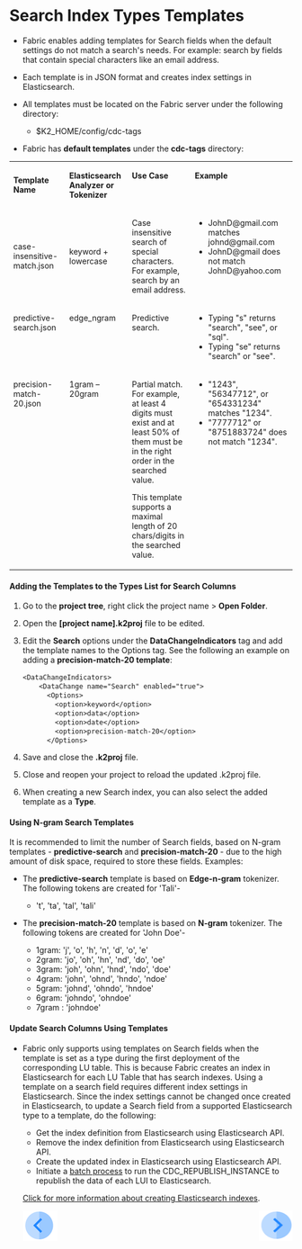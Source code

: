 # Search Index Types Templates

-  Fabric enables adding templates for Search fields when the default settings do not match a search's needs. For example: search by fields that contain special characters like an email address.

-  Each template is in JSON format and creates index settings in Elasticsearch.
-  All templates must be located on the Fabric server under the following directory:
   -  $K2_HOME/config/cdc-tags
-  Fabric has  **default templates** under the **cdc-tags** directory:

<table width="900pxl">
<tbody>
<tr>
<td width="150pxl">
<p><strong>Template Name</strong></p>
</td>
<td width="150pxl">
<p><strong>Elasticsearch Analyzer or Tokenizer</strong></p>
</td>
<td valign="top" width="300pxl">
<p><strong>Use Case</strong></p>
</td>
<td valign="top" width="300pxl">
<p><strong>Example</strong></p>
</td>
</tr>
<tr>
<td width="150pxl">
<p>case-insensitive-match.json</p>
</td>
<td width="150pxl">
<p>keyword + lowercase</p>
</td>
<td valign="top" width="300pxl">
<p>Case insensitive search of special characters. For example, search by an email address.</p>
</td>
<td valign="top" width="300pxl">
<ul>
<li>JohnD@gmail.com matches johnd@gmail.com</li>
<li>JohnD@gmail does not match JohnD@yahoo.com</li>
</ul>
</td>
</tr>
<tr>
<td valign="top" width="150pxl">
<p>predictive-search.json</p>
</td>
<td valign="top" width="150pxl">
<p>edge_ngram</p>
</td>
<td valign="top" width="300pxl">
<p>Predictive search.</p>
</td>
<td valign="top" width="300pxl">
<ul>
<li>Typing "s" returns "search", "see", or "sql".</li>
<li>Typing "se" returns "search" or "see".</li>
</ul>
</td>
</tr>
<tr>
<td valign="top" width="150pxl">
<p>precision-match-20.json</p>
</td>
<td valign="top" width="150pxl">
<p>1gram &ndash; 20gram</p>
</td>
<td valign="top" width="300pxl">
<p>Partial match. For example, at least 4 digits must exist and at least 50% of them must be in the right order in the searched value.</p>
<p>This template supports a maximal length of 20 chars/digits in the searched value.</p>
</td>
<td valign="top" width="300pxl">
<ul>
<li>"1243", "56347712", or "654331234" matches "1234".</li>
<li>"7777712" or "8751883724" does not match "1234".</li>
</ul>
</td>
</tr>
</tbody>
</table>



#### Adding the Templates to the Types List for Search Columns

1. Go to the **project tree**, right click the project name >  **Open Folder**. 

2. Open the **[project name].k2proj** file to be edited.

3. Edit the **Search** options under the **DataChangeIndicators** tag and add the template names to the Options tag. See the following an example on adding a **precision-match-20 template**:

   ```
   <DataChangeIndicators>
       <DataChange name="Search" enabled="true">
         <Options>
           <option>keyword</option>
           <option>data</option>
           <option>date</option>
           <option>precision-match-20</option>
         </Options>
   ```

   

4. Save and close the **.k2proj** file.

5. Close and reopen your project to reload the updated .k2proj file.

6. When creating a new Search index, you can also select the added template as a **Type**.

#### Using N-gram Search Templates

It is recommended to limit the number of Search fields, based on N-gram templates - **predictive-search** and **precision-match-20** - due to the high amount of disk space, required to store these fields.
Examples: 
- The **predictive-search** template is based on **Edge-n-gram** tokenizer. The following tokens are created for 'Tali'- 
   - 't', 'ta', 'tal', 'tali' 

- The **precision-match-20** template is based on **N-gram** tokenizer. The following tokens are created for 'John Doe'-
   - 1gram:  'j', 'o', 'h', 'n', 'd', 'o', 'e'
   - 2gram: 'jo', 'oh', 'hn', 'nd', 'do', 'oe'
   - 3gram: 'joh', 'ohn', 'hnd', 'ndo', 'doe'
   - 4gram: 'john', 'ohnd', 'hndo', 'ndoe'
   - 5gram: 'johnd', 'ohndo', 'hndoe' 
   - 6gram: 'johndo', 'ohndoe' 
   - 7gram : 'johndoe'


#### Update Search Columns Using Templates

- Fabric only supports using templates on Search fields when the template is set as a type during the first deployment of the corresponding LU table. This is because Fabric creates an index in Elasticsearch for each LU Table that has search indexes. Using a template on a search field requires different index settings in Elasticsearch. Since the index settings cannot be changed once created in Elasticsearch, to update a Search field from a supported Elasticsearch type to a template, do the following:

  - Get the index definition from Elasticsearch using Elasticsearch API.
  - Remove the index definition from Elasticsearch using Elasticsearch API.
  - Create the updated index in Elasticsearch using Elasticsearch API. 
  - Initiate a [batch process](/articles/20_jobs_and_batch_services/11_batch_process_overview.md) to run the CDC_REPUBLISH_INSTANCE to republish the data of each LUI to Elasticsearch.

  [Click for more information about creating Elasticsearch indexes](03_creating_elasticsearch_indexes_on_search_fields.md).

  

  [![Previous](/articles/images/Previous.png)](03_creating_elasticsearch_indexes_on_search_fields.md)[<img align="right" width="60" height="54" src="/articles/images/Next.png">](05_search_command.md)
